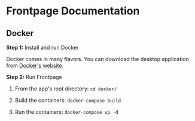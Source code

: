 # Frontpage Documentation

## Docker

**Step 1:** Install and run Docker

Docker comes in many flavors. You can download the desktop application from [Docker's website](https://www.docker.com/products/docker-desktop/).

**Step 2:** Run Frontpage

1. From the app's root directory:
`cd docker/`

2. Build the containers:
`docker-compose build`

3. Run the containers:
`docker-compose up -d`
